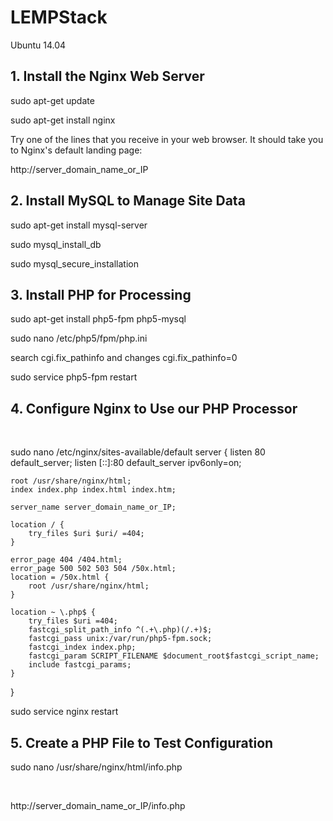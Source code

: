 # LEMPStack
Ubuntu 14.04
</br>
<h2>1. Install the Nginx Web Server</h2>
<p>sudo apt-get update
<p>sudo apt-get install nginx
<p>Try one of the lines that you receive in your web browser. It should take you to Nginx's default landing page:
<p>http://server_domain_name_or_IP
<h2>2. Install MySQL to Manage Site Data</h2>
<p>sudo apt-get install mysql-server
<p>sudo mysql_install_db
<p>sudo mysql_secure_installation
  </br>
<h2>3. Install PHP for Processing</h2>
<p>sudo apt-get install php5-fpm php5-mysql
<p>sudo nano /etc/php5/fpm/php.ini
<p>search cgi.fix_pathinfo and changes cgi.fix_pathinfo=0
<p>sudo service php5-fpm restart
</br>
<h2>4. Configure Nginx to Use our PHP Processor</h2>
</br>
<p>sudo nano /etc/nginx/sites-available/default
server {
    listen 80 default_server;
    listen [::]:80 default_server ipv6only=on;

    root /usr/share/nginx/html;
    index index.php index.html index.htm;

    server_name server_domain_name_or_IP;

    location / {
        try_files $uri $uri/ =404;
    }

    error_page 404 /404.html;
    error_page 500 502 503 504 /50x.html;
    location = /50x.html {
        root /usr/share/nginx/html;
    }

    location ~ \.php$ {
        try_files $uri =404;
        fastcgi_split_path_info ^(.+\.php)(/.+)$;
        fastcgi_pass unix:/var/run/php5-fpm.sock;
        fastcgi_index index.php;
        fastcgi_param SCRIPT_FILENAME $document_root$fastcgi_script_name;
        include fastcgi_params;
    }
}
<p>sudo service nginx restart
<h2>5. Create a PHP File to Test Configuration</h2>
<p>sudo nano /usr/share/nginx/html/info.php
<p><?php
phpinfo();
?>
</br>
<p>http://server_domain_name_or_IP/info.php
